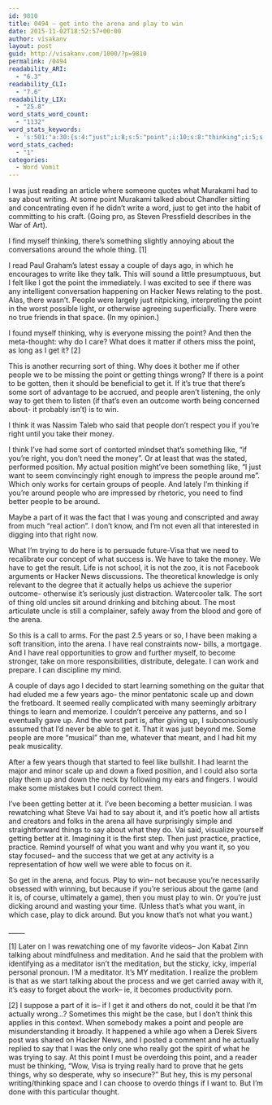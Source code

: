 ```yaml
---
id: 9810
title: 0494 – get into the arena and play to win
date: 2015-11-02T18:52:57+00:00
author: visakanv
layout: post
guid: http://visakanv.com/1000/?p=9810
permalink: /0494
readability_ARI:
  - "6.3"
readability_CLI:
  - "7.6"
readability_LIX:
  - "25.8"
word_stats_word_count:
  - "1132"
word_stats_keywords:
  - 's:501:"a:30:{s:4:"just";i:8;s:5:"point";i:10;s:8:"thinking";i:5;s:5:"thing";i:3;s:4:"like";i:5;s:6:"hacker";i:3;s:4:"news";i:3;s:6:"people";i:10;s:4:"sort";i:4;s:6:"things";i:5;s:5:"think";i:3;s:4:"said";i:3;s:5:"right";i:4;s:4:"take";i:3;s:5:"money";i:3;s:4:"need";i:3;s:8:"position";i:3;s:4:"want";i:6;s:6:"better";i:4;s:4:"part";i:3;s:4:"away";i:3;s:4:"real";i:3;s:6:"trying";i:3;s:8:"actually";i:3;s:5:"arena";i:4;s:5:"years";i:3;s:6:"really";i:3;s:4:"play";i:4;s:8:"practice";i:3;s:10:"meditation";i:3;}";'
word_stats_cached:
  - "1"
categories:
  - Word Vomit
---
```

I was just reading an article where someone quotes what Murakami had to say about writing. At some point Murakami talked about Chandler sitting and concentrating even if he didn&#8217;t write a word, just to get into the habit of committing to his craft. (Going pro, as Steven Pressfield describes in the War of Art).

I find myself thinking, there&#8217;s something slightly annoying about the conversations around the whole thing. [1]

I read Paul Graham&#8217;s latest essay a couple of days ago, in which he encourages to write like they talk. This will sound a little presumptuous, but I felt like I got the point the immediately. I was excited to see if there was any intelligent conversation happening on Hacker News relating to the post. Alas, there wasn&#8217;t. People were largely just nitpicking, interpreting the point in the worst possible light, or otherwise agreeing superficially. There were no true friends in that space. (In my opinion.)

I found myself thinking, why is everyone missing the point? And then the meta-thought: why do I care? What does it matter if others miss the point, as long as I get it? [2]

This is another recurring sort of thing. Why does it bother me if other people we to be missing the point or getting things wrong? If there is a point to be gotten, then it should be beneficial to get it. If it&#8217;s true that there&#8217;s some sort of advantage to be accrued, and people aren&#8217;t listening, the only way to get them to listen (if that&#8217;s even an outcome worth being concerned about- it probably isn&#8217;t) is to win.

I think it was Nassim Taleb who said that people don&#8217;t respect you if you&#8217;re right until you take their money.

I think I&#8217;ve had some sort of contorted mindset that&#8217;s something like, &#8220;if you&#8217;re right, you don&#8217;t need the money&#8221;. Or at least that was the stated, performed position. My actual position might&#8217;ve been something like, &#8220;I just want to seem convincingly right enough to impress the people around me&#8221;. Which only works for certain groups of people. And lately I&#8217;m thinking if you&#8217;re around people who are impressed by rhetoric, you need to find better people to be around.

Maybe a part of it was the fact that I was young and conscripted and away from much &#8220;real action&#8221;. I don&#8217;t know, and I&#8217;m not even all that interested in digging into that right now.

What I&#8217;m trying to do here is to persuade future-Visa that we need to recalibrate our concept of what success is. We have to take the money. We have to get the result. Life is not school, it is not the zoo, it is not Facebook arguments or Hacker News discussions. The theoretical knowledge is only relevant to the degree that it actually helps us achieve the superior outcome- otherwise it&#8217;s seriously just distraction. Watercooler talk. The sort of thing old uncles sit around drinking and bitching about. The most articulate uncle is still a complainer, safely away from the blood and gore of the arena.

So this is a call to arms. For the past 2.5 years or so, I have been making a soft transition, into the arena. I have real constraints now- bills, a mortgage. And I have real opportunities to grow and further myself, to become stronger, take on more responsibilities, distribute, delegate. I can work and prepare. I can discipline my mind.

A couple of days ago I decided to start learning something on the guitar that had eluded me a few years ago- the minor pentatonic scale up and down the fretboard. It seemed really complicated with many seemingly arbitrary things to learn and memorize. I couldn&#8217;t perceive any patterns, and so I eventually gave up. And the worst part is, after giving up, I subconsciously assumed that I&#8217;d never be able to get it. That it was just beyond me. Some people are more &#8220;musical&#8221; than me, whatever that meant, and I had hit my peak musicality.

After a few years though that started to feel like bullshit. I had learnt the major and minor scale up and down a fixed position, and I could also sorta play them up and down the neck by following my ears and fingers. I would make some mistakes but I could correct them.

I&#8217;ve been getting better at it. I&#8217;ve been becoming a better musician. I was rewatching what Steve Vai had to say about it, and it&#8217;s poetic how all artists and creators and folks in the arena all have surprisingly simple and straightforward things to say about what they do. Vai said, visualize yourself getting better at it. Imagining it is the first step. Then just practice, practice, practice. Remind yourself of what you want and why you want it, so you stay focused– and the success that we get at any activity is a representation of how well we were able to focus on it.

So get in the arena, and focus. Play to win– not because you&#8217;re necessarily obsessed with winning, but because if you&#8217;re serious about the game (and it is, of course, ultimately a game), then you must play to win. Or you&#8217;re just dicking around and wasting your time. (Unless that&#8217;s what you want, in which case, play to dick around. But you know that&#8217;s not what you want.)
  
\_____

[1] Later on I was rewatching one of my favorite videos– Jon Kabat Zinn talking about mindfulness and meditation. And he said that the problem with identifying as a meditator isn&#8217;t the meditation, but the sticky, icky, imperial personal pronoun. I&#8217;M a meditator. It&#8217;s MY meditation. I realize the problem is that as we start talking about the process and we get carried away with it, it&#8217;s easy to forget about the work– ie, it becomes productivity porn.

[2] I suppose a part of it is– if I get it and others do not, could it be that I&#8217;m actually wrong&#8230;? Sometimes this might be the case, but I don&#8217;t think this applies in this context. When somebody makes a point and people are misunderstanding it broadly. It happened a while ago when a Derek Sivers post was shared on Hacker News, and I posted a comment and he actually replied to say that I was the only one who really got the spirit of what he was trying to say. At this point I must be overdoing this point, and a reader must be thinking, &#8220;Wow, Visa is trying really hard to prove that he gets things, why so desperate, why so insecure?&#8221; But hey, this is my personal writing/thinking space and I can choose to overdo things if I want to. But I&#8217;m done with this particular thought.
